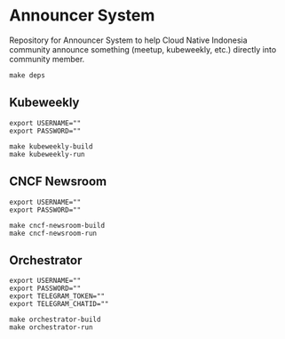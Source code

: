 # Announcer System
Repository for Announcer System to help Cloud Native Indonesia community announce something (meetup, kubeweekly, etc.) directly into community member.

```
make deps
```

## Kubeweekly 
```
export USERNAME=""
export PASSWORD=""

make kubeweekly-build
make kubeweekly-run
```
## CNCF Newsroom
```
export USERNAME=""
export PASSWORD=""

make cncf-newsroom-build
make cncf-newsroom-run
```
## Orchestrator
```
export USERNAME=""
export PASSWORD=""
export TELEGRAM_TOKEN=""
export TELEGRAM_CHATID=""

make orchestrator-build
make orchestrator-run
```

